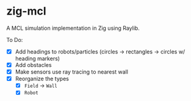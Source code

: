 # zig-mcl

A MCL simulation implementation in Zig using Raylib.

To Do:
- [x] Add headings to robots/particles (circles -> rectangles -> circles w/
  heading markers)
- [x] Add obstacles
- [x] Make sensors use ray tracing to nearest wall
- [x] Reorganize the types
    - [x] `Field` -> `Wall`
    - [x] `Robot`
